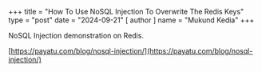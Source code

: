 +++
title = "How To Use NoSQL Injection To Overwrite The Redis Keys"
type = "post"
date = "2024-09-21"
[ author ]
  name = "Mukund Kedia"
+++

NoSQL Injection demonstration on Redis.

[https://payatu.com/blog/nosql-injection/](https://payatu.com/blog/nosql-injection/)
